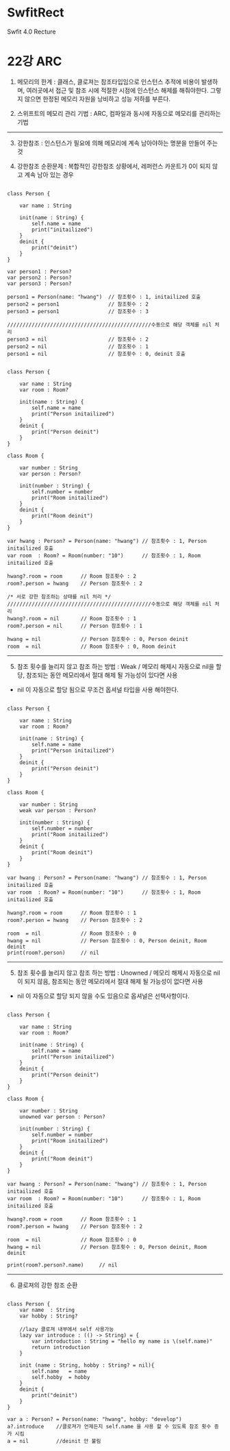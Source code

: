 # SwfitRect
Swfit 4.0 Recture

22강 ARC
===========
1. 메모리의 한계 : 클래스, 클로져는 참조타입임으로 인스턴스 추적에 비용이 발생하며, 여러곳에서 접근 및 참조 시에 적절한 시점에 인스턴스 해제를 해줘야한다. 그렇지 않으면 한정된 메모리 자원을 낭비하고 성능 저하를 부른다.

2. 스위프트의 메모리 관리 기법 : ARC, 컴파일과 동시에 자동으로 메모리를 관리하는 기법
* * *
3. 강한참조 : 인스턴스가 필요에 의해 메모리에 계속 남아야하는 명분을 만들어 주는 것

4. 강한참조 순환문제 : 복합적인 강한참조 상황에서, 레퍼런스 카운트가 0이 되지 않고 계속 남아 있는 경우
<pre><code>
class Person {
    
    var name : String
    
    init(name : String) {
        self.name = name
        print("initailized")
    }
    deinit {
        print("deinit")
    }
}

var person1 : Person?
var person2 : Person?
var person3 : Person?

person1 = Person(name: "hwang")  // 참조횟수 : 1, initailized 호출
person2 = person1                // 참조횟수 : 2
person3 = person1                // 참조횟수 : 3

///////////////////////////////////////////////수동으로 해당 객체를 nil 처리
person3 = nil                    // 참조횟수 : 2
person2 = nil                    // 참조횟수 : 1
person1 = nil                    // 참조횟수 : 0, deinit 호출
</pre></code>

<pre><code>
class Person {
    
    var name : String
    var room : Room?
    
    init(name : String) {
        self.name = name
        print("Person initailized")
    }
    deinit {
        print("Person deinit")
    }
}

class Room {
    
    var number : String
    var person : Person?
    
    init(number : String) {
        self.number = number
        print("Room initailized")
    }
    deinit {
        print("Room deinit")
    }
}

var hwang : Person? = Person(name: "hwang") // 참조횟수 : 1, Person initailized 호출
var room  : Room? = Room(number: "10")      // 참조횟수 : 1, Room initailized 호출

hwang?.room = room      // Room 참조횟수 : 2
room?.person = hwang    // Person 참조횟수 : 2

/* 서로 강한 참조하는 상태를 nil 처리 */
///////////////////////////////////////////////수동으로 해당 객체를 nil 처리
hwang?.room = nil       // Room 참조횟수 : 1
room?.person = nil      // Person 참조횟수 : 1

hwang = nil             // Person 참조횟수 : 0, Person deinit
room  = nil             // Room 참조횟수 : 0, Room deinit
</pre></code>
* * *
5. 참조 횟수를 늘리지 않고 참조 하는 방법 : Weak / 메모리 해제시 자동으로 nil을 할당, 참조되는 동안 메모리에서 절대 해제 될 가능성이 있다면 사용
* nil 이 자동으로 할당 됨으로 무조건 옵셔널 타입을 사용 해야한다.
<pre><code>
class Person {
    
    var name : String
    var room : Room?
    
    init(name : String) {
        self.name = name
        print("Person initailized")
    }
    deinit {
        print("Person deinit")
    }
}

class Room {
    
    var number : String
    weak var person : Person?
    
    init(number : String) {
        self.number = number
        print("Room initailized")
    }
    deinit {
        print("Room deinit")
    }
}

var hwang : Person? = Person(name: "hwang") // 참조횟수 : 1, Person initailized 호출
var room  : Room? = Room(number: "10")      // 참조횟수 : 1, Room initailized 호출

hwang?.room = room      // Room 참조횟수 : 1
room?.person = hwang    // Person 참조횟수 : 2

room  = nil             // Room 참조횟수 : 0
hwang = nil             // Person 참조횟수 : 0, Person deinit, Room deinit
print(room?.person)     // nil
</pre></code>
* * *
5. 참조 횟수를 늘리지 않고 참조 하는 방법 : Unowned / 메모리 해제시 자동으로 nil이 되지 않음, 참조되는 동안 메모리에서 절대 해제 될 가능성이 없다면 사용 
* nil 이 자동으로 할당 되지 않을 수도 있음으로 옵셔널은 선택사항이다.
<pre><code>
class Person {
    
    var name : String
    var room : Room?
    
    init(name : String) {
        self.name = name
        print("Person initailized")
    }
    deinit {
        print("Person deinit")
    }
}

class Room {
    
    var number : String
    unowned var person : Person?
    
    init(number : String) {
        self.number = number
        print("Room initailized")
    }
    deinit {
        print("Room deinit")
    }
}

var hwang : Person? = Person(name: "hwang") // 참조횟수 : 1, Person initailized 호출
var room  : Room? = Room(number: "10")      // 참조횟수 : 1, Room initailized 호출

hwang?.room = room      // Room 참조횟수 : 1
room?.person = hwang    // Person 참조횟수 : 2

room  = nil             // Room 참조횟수 : 0
hwang = nil             // Person 참조횟수 : 0, Person deinit, Room deinit

print(room?.person?.name)     // nil
</pre></code>
* * *
6. 클로져의 강한 참조 순환
<pre><code>
class Person {
    var name  : String
    var hobby : String?
    
    //lazy 클로져 내부에서 self 사용가능
    lazy var introduce : (() -> String) = {
        var introduction : String = "hello my name is \(self.name)"
        return introduction
    }
    
    init (name : String, hobby : String? = nil){
        self.name   = name
        self.hobby  = hobby
    }
    deinit {
        print("deinit")
    }
}

var a : Person? = Person(name: "hwang", hobby: "develop")
a?.introduce    //클로져가 언제든지 self.name 을 사용 할 수 있도록 참조 횟수 증가 시킴
a = nil         //deinit 안 불림
</pre></code>
